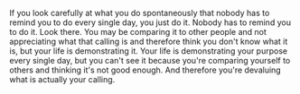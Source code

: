  If you look carefully at what you do spontaneously that nobody has to remind you to do every single day, you just do it. Nobody has to remind you to do it. Look there. You may be comparing it to other people and not appreciating what that calling is and therefore think you don't know what it is, but your life is demonstrating it. Your life is demonstrating your purpose every single day, but you can't see it because you're comparing yourself to others and thinking it's not good enough. And therefore you're devaluing what is actually your calling.